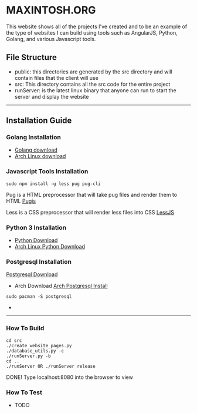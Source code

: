 # MAXINTOSH.ORG
This website shows all of the projects I've created and to be an example of the type of websites I can build using tools such as AngularJS, Python, Golang, and various Javascript tools.

## File Structure
* public: this directories are generated by the src directory and will contain files that the client will use
* src: This directory contains all the src code for the entire project
* runServer: is the latest linux binary that anyone can run to start the server and display the website

---
## Installation Guide
### Golang Installation
* [Golang download](https://golang.org/dl/)
* [Arch Linux download](https://wiki.archlinux.org/index.php/Go)

### Javascript Tools Installation
```
sudo npm install -g less pug pug-cli
```
Pug is a HTML preprocessor that will take pug files and render them to HTML
[Pugjs](https://pugjs.org/api/getting-started.html)

Less is a CSS preprocessor that will render less files into CSS
[LessJS](http://lesscss.org/)

### Python 3 Installation
* [Python Download](https://www.python.org/downloads/)
* [Arch Linux Python Download](https://wiki.archlinux.org/index.php/Python#Python_3)

### Postgresql Installation
[Postgresql Download](https://www.postgresql.org/download/)
* Arch Download
[Arch Postgresql Install](https://wiki.archlinux.org/index.php/PostgreSQL)
```
sudo pacman -S postgresql
```
*
---
### How To Build
```
cd src
./create_website_pages.py
./database_utils.py -c
./runServer.py -b
cd ..
./runServer OR ./runServer release
```
DONE! Type localhost:8080 into the browser to view

### How To Test
* TODO




